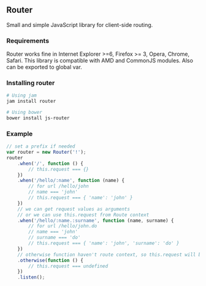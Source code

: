 ## Router
Small and simple JavaScript library for client-side routing.

### Requirements
Router works fine in Internet Explorer >=6, Firefox >= 3, Opera, Chrome, Safari.
This library is compatible with AMD and CommonJS modules. Also can be exported to global var.

### Installing router
```bash
# Using jam
jam install router

# Using bower
bower install js-router
```

### Example
```javascript
// set a prefix if needed
var router = new Router('!');
router
    .when('/', function () {
        // this.request === {}
    })
    .when('/hello/:name', function (name) {
        // for url /hello/john
        // name === 'john'
        // this.request === { 'name': 'john' }
    })
    // we can get request values as arguments
    // or we can use this.request from Route context
    .when('/hello/:name.:surname', function (name, surname) {
        // for url /hello/john.do
        // name === 'john'
        // surname === 'do'
        // this.request === { 'name': 'john', 'surname': 'do' }
    })
    // otherwise function haven't route context, so this.request will be undefined
    .otherwise(function () {
        // this.request === undefined
    })
    .listen();
```
